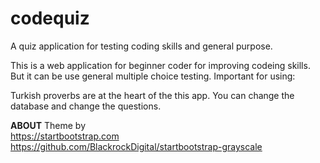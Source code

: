 # codequiz
A quiz application for testing coding skills and general purpose. 

This is a web application for beginner coder for improving codeing skills. But it can be use general multiple choice testing. 
Important for using:

Turkish proverbs are at the heart of the this app. You can change the database and change the questions. 

<strong>ABOUT</strong>
Theme by <br>
https://startbootstrap.com <br>
https://github.com/BlackrockDigital/startbootstrap-grayscale
